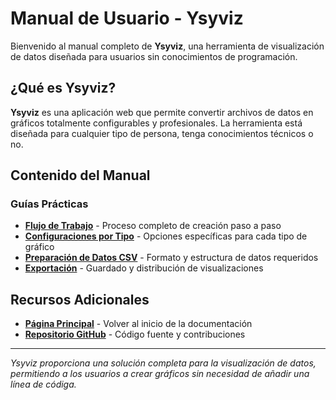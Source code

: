 # Manual de Usuario - Ysyviz

Bienvenido al manual completo de **Ysyviz**, una herramienta de visualización de datos diseñada para usuarios sin conocimientos de programación.

## ¿Qué es Ysyviz?

**Ysyviz** es una aplicación web que permite convertir archivos de datos en gráficos totalmente configurables y profesionales. La herramienta está diseñada para cualquier tipo de persona, tenga conocimientos técnicos o no.

## Contenido del Manual

### Guías Prácticas
- **[Flujo de Trabajo](./workflow)** - Proceso completo de creación paso a paso
- **[Configuraciones por Tipo](./chart-configs)** - Opciones específicas para cada tipo de gráfico
- **[Preparación de Datos CSV](./csv)** - Formato y estructura de datos requeridos
- **[Exportación](./export)** - Guardado y distribución de visualizaciones

## Recursos Adicionales

- **[Página Principal](/)** - Volver al inicio de la documentación
- **[Repositorio GitHub](https://github.com/SixtoCoca/ysyviz)** - Código fuente y contribuciones

---

*Ysyviz proporciona una solución completa para la visualización de datos, permitiendo a los usuarios a crear gráficos sin necesidad de añadir una línea de códiga.*